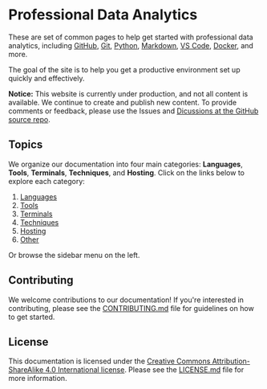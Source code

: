 # Professional Data Analytics

These are set of common pages to help get started with professional 
data analytics, including
 [GitHub](hosting/github.md),
 [Git](tools/git/),
 [Python](languages/python/),
 [Markdown](languages/markdown/),
 [VS Code](tools/vs-code/),
 [Docker](tools/docker/),
and more.

The goal of the site is to help you get a productive environment set up quickly and effectively. 

**Notice:** This website is currently under production, and not all content is 
available. We continue to create and publish new content. 
To provide comments or feedback, please use the Issues and 
[Dicussions at the GitHub source repo](https://github.com/denisecase/datafun-central-source/discussions).

## Topics

We organize our documentation into four main categories: **Languages**, **Tools**, **Terminals**, **Techniques**, and **Hosting**.
Click on the links below to explore each category:

1. [Languages](languages/)
2. [Tools](tools/)
3. [Terminals](terminals/)
4. [Techniques](techniques/)
5. [Hosting](hosting/)
6. [Other](other/)



Or browse the sidebar menu on the left.

## Contributing

We welcome contributions to our documentation! If you're interested in contributing, please see the [CONTRIBUTING.md](CONTRIBUTING.md) file for guidelines on how to get started.

## License

This documentation is licensed under the [Creative Commons Attribution-ShareAlike 4.0 International license](https://creativecommons.org/licenses/by-sa/4.0/). Please see the [LICENSE.md](LICENSE.md) file for more information.
